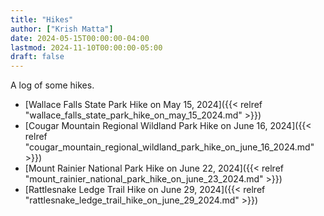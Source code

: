 ```yaml
---
title: "Hikes"
author: ["Krish Matta"]
date: 2024-05-15T00:00:00-04:00
lastmod: 2024-11-10T00:00:00-05:00
draft: false
---
```


A log of some hikes.

-   [Wallace Falls State Park Hike on May 15, 2024]({{< relref "wallace_falls_state_park_hike_on_may_15_2024.md" >}})
-   [Cougar Mountain Regional Wildland Park Hike on June 16, 2024]({{< relref "cougar_mountain_regional_wildland_park_hike_on_june_16_2024.md" >}})
-   [Mount Rainier National Park Hike on June 22, 2024]({{< relref "mount_rainier_national_park_hike_on_june_23_2024.md" >}})
-   [Rattlesnake Ledge Trail Hike on June 29, 2024]({{< relref "rattlesnake_ledge_trail_hike_on_june_29_2024.md" >}})
